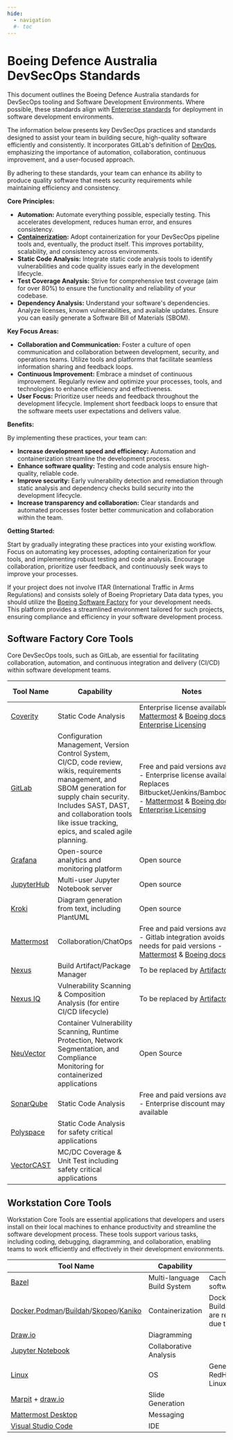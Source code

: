```yaml
---
hide:
  - navigation
  #- toc
---
```


# Boeing Defence Australia DevSecOps Standards

This document outlines the Boeing Defence Australia standards for DevSecOps tooling and Software Development Environments. Where possible, these standards align with [Enterprise standards](https://git.web.boeing.com/enterprise-sw-verticals/boeing-software-factory/bsf/-/blob/main/tools.md) for deployment in software development environments.

The information below presents key DevSecOps practices and standards designed to assist your team in building secure, high-quality software efficiently and consistently. It incorporates GitLab's definition of [DevOps](https://about.gitlab.com/topics/devops/), emphasizing the importance of automation, collaboration, continuous improvement, and a user-focused approach.

By adhering to these standards, your team can enhance its ability to produce quality software that meets security requirements while maintaining efficiency and consistency.

**Core Principles:**

* **Automation:** Automate everything possible, especially testing. This accelerates development, reduces human error, and ensures consistency.
* **[Containerization](https://confluenceslt.web.au.boeing.com/pages/viewpage.action?spaceKey=BSE&title=Containerization):** Adopt containerization for your DevSecOps pipeline tools and, eventually, the product itself. This improves portability, scalability, and consistency across environments.
* **Static Code Analysis:** Integrate static code analysis tools to identify vulnerabilities and code quality issues early in the development lifecycle.
* **Test Coverage Analysis:**  Strive for comprehensive test coverage (aim for over 80%) to ensure the functionality and reliability of your codebase.
* **Dependency Analysis:**  Understand your software's dependencies. Analyze licenses, known vulnerabilities, and available updates. Ensure you can easily generate a Software Bill of Materials (SBOM).

**Key Focus Areas:**

* **Collaboration and Communication:** Foster a culture of open communication and collaboration between development, security, and operations teams. Utilize tools and platforms that facilitate seamless information sharing and feedback loops.
* **Continuous Improvement:**  Embrace a mindset of continuous improvement. Regularly review and optimize your processes, tools, and technologies to enhance efficiency and effectiveness.
* **User Focus:**  Prioritize user needs and feedback throughout the development lifecycle.  Implement short feedback loops to ensure that the software meets user expectations and delivers value.

**Benefits:**

By implementing these practices, your team can:

* **Increase development speed and efficiency:** Automation and containerization streamline the development process.
* **Enhance software quality:**  Testing and code analysis ensure high-quality, reliable code.
* **Improve security:**  Early vulnerability detection and remediation through static analysis and dependency checks build security into the development lifecycle.
* **Increase transparency and collaboration:**  Clear standards and automated processes foster better communication and collaboration within the team.

**Getting Started:**

Start by gradually integrating these practices into your existing workflow. Focus on automating key processes, adopting containerization for your tools, and implementing robust testing and code analysis. Encourage collaboration, prioritize user feedback, and continuously seek ways to improve your processes.

If your project does not involve ITAR (International Traffic in Arms Regulations) and consists solely of Boeing Proprietary Data data types, you should utilize the [Boeing Software Factory](https://bsf.web.boeing.com/) for your development needs. This platform provides a streamlined environment tailored for such projects, ensuring compliance and efficiency in your software development process.

## Software Factory Core Tools

Core DevSecOps tools, such as GitLab, are essential for facilitating collaboration, automation, and continuous integration and delivery (CI/CD) within software development teams.

| Tool Name | Capability | Notes| FM1115 exists | ESATS |
| ----------| -----------|------| --------------| ------|
| [Coverity](https://scan.coverity.com/) | Static Code Analysis | Enterprise license available - [Mattermost](https://mattermost.web.boeing.com/devhub/channels/coverity) & [Boeing docs](https://dev-sec-docs.web.boeing.com/coverity-overview/) & [Enterprise Licensing](https://infosec.web.boeing.com/Search/ISFindit.aspx?tid=2791) | Yes (E7, WSE) | [link](https://esats.web.boeing.com/technologyproduct/product/3494134)|
| [GitLab](https://about.gitlab.com) | Configuration Management, Version Control System, CI/CD, code review, wikis, requirements management, and SBOM generation for supply chain security. Includes SAST, DAST, and collaboration tools like issue tracking, epics, and scaled agile planning. | Free and paid versions available - Enterprise license available - Replaces Bitbucket/Jenkins/Bamboo/JIRA - [Mattermost](https://mattermost.web.boeing.com/devhub/channels/gitlab) & [Boeing docs](https://git.web.boeing.com/gitlab/gitlab/-/blob/main/README.md) & [Enterprise Licensing](https://git.web.boeing.com/gitlab/license-management/gitlablicensemanagement) | Yes (WSE) | [link](https://esats.web.boeing.com/technologyproduct/product/46695)  |
| [Grafana](https://grafana.com/) | Open-source analytics and monitoring platform | Open source | No | [link](https://satrn.web.boeing.com/#/productdetails/3522224) |
| [JupyterHub](https://jupyter.org/hub) | Multi-user Jupyter Notebook server | Open source | No | [link](https://satrn.web.boeing.com/#/productdetails/3612823) |
| [Kroki](https://kroki.io/) | Diagram generation from text, including PlantUML | Open source | No | |
| [Mattermost](https://mattermost.com/) | Collaboration/ChatOps | Free and paid versions available - Gitlab integration avoids most needs for paid versions - [Mattermost](https://mattermost.web.boeing.com/devhub/channels/mm) & [Boeing docs](https://mattermost.pages.boeing.com/) | Yes (Wakulda, Currawong, E7, WSE) | [link](https://esats.web.boeing.com/technologyproduct/product/90665) |
| [Nexus](https://www.sonatype.com/products/nexus-repository) | Build Artifact/Package Manager | To be replaced by [Artifactory](https://jfrog.com/artifactory/) | Yes (WSE, Wakulda) | [link](https://esats.web.boeing.com/technologyproduct/product/3496098) |
| [Nexus IQ](https://help.sonatype.com/iqserver) | Vulnerability Scanning & Composition Analysis (for entire CI/CD lifecycle)| To be replaced by [Artifactory](https://jfrog.com/artifactory/) | No | [link](https://esats.web.boeing.com/technologyproduct/product/3496098)|
| [NeuVector](https://open-docs.neuvector.com/) | Container Vulnerability Scanning, Runtime Protection, Network Segmentation, and Compliance Monitoring for containerized applications | Open Source | No | [link](https://satrn.web.boeing.com/#/productdetails/3650301) |
| [SonarQube](https://www.sonarsource.com/products/sonarqube/) | Static Code Analysis | Free and paid versions available - Enterprise discount may be available | Yes (Wakulda, Currawong) | [link](https://esats.web.boeing.com/technologyproduct/product/55323)|
| [Polyspace](https://au.mathworks.com/products/polyspace.html)| Static Code Analysis for safety critical applications || No | [link](https://esats.web.boeing.com/technologyproduct/product/3572426) [link](https://esats.web.boeing.com/technologyproduct/product/3572431)|
| [VectorCAST](https://www.vector.com/int/en/products/products-a-z/software/vectorcast/) | MC/DC Coverage & Unit Test including safety critical applications | | No | [link](https://esats.web.boeing.com/technologyproduct/product/3536963)|

## Workstation Core Tools

Workstation Core Tools are essential applications that developers and users install on their local machines to enhance productivity and streamline the software development process. These tools support various tasks, including coding, debugging, diagramming, and collaboration, enabling teams to work efficiently and effectively in their development environments.

| Tool Name                                                    | Capability                                             | Notes                                                  |
| ------------------------------------------------------------ | ------------------------------------------------------ | ------------------------------------------------------ |
| [Bazel](https://bazel.build/)                                | Multi-language Build System                            | Cache can be installed on the software factory         |
| [Docker](https://www.docker.com/),[Podman](https://podman.io/)/[Buildah](https://buildah.io/)/[Skopeo](https://github.com/containers/skopeo)/[Kaniko](https://github.com/GoogleContainerTools/kaniko) | Containerization | Docker is fine for local usage. Buildah/Podman/Skopeo/[Kaniko](https://docs.gitlab.com/ee/ci/docker/using_kaniko.html) are recommended for pipelines due to permissions needed |
| [Draw.io](https://www.diagrams.net/)                         | Diagramming                                            |                                                        |
| [Jupyter Notebook](https://jupyter.org/)                     | Collaborative Analysis                                 |                                                        |
| [Linux](https://en.wikipedia.org/wiki/Linux)                 | OS                                                     | Generally rpm based such as RedHat/Oracle Linux / Amazon Linux |
| [Marpit](https://marpit.marp.app/) + [draw.io](https://www.diagrams.net/) | Slide Generation                          |                                                        |
| [Mattermost Desktop](https://mattermost.com/apps/)           | Messaging                                              |                                                        |
| [Visual Studio Code](https://code.visualstudio.com/)                    | IDE                                                    |                                                        |
